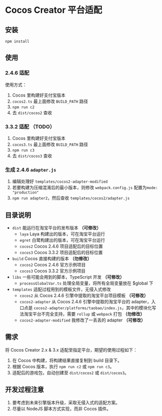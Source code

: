 # Cocos Creator 平台适配

## 安装

```
npm install
```

## 使用

### 2.4.6 适配
使用方式：

1. Cocos 里构建好支付宝版本
2. `cocos2.ts` 最上面修改 `BUILD_PATH` 路径
3. `npm run c2`
4. 去 `dist/cocos2` 查收

### 3.3.2 适配 （TODO）
1. Cocos 里构建好支付宝版本
2. `cocos3.ts` 最上面修改 `BUILD_PATH` 路径
3. `npm run c3`
4. 去 `dist/cocos3` 查收

### 生成 2.4.6 `adapter.js`
1. 编辑处理好 `templates/cocos2-adapter-modified`
2. 若要构建为压缩混淆后的最小版本，则修改 `webpack.config.js` 配置为`mode: "production"`
3. `npm run adapter2`，然后查收 `templates/cocos2/adapter.js`

## 目录说明

- `dist` 能运行在淘宝平台的发布版本 **（可修改）**
    -  `laya` Laya 构建出的版本，可在淘宝平台运行
    - `egret` 白鹭构建出的版本，可在淘宝平台运行
    - `cocos2` Cocos 2.4.6 项目适配后的目标位置
    - `cocos3` Cocos 3.3.2 项目适配后的目标位置
- `build` Cocos 直接构建的版本 **（勿修改）**
    - `cocos2` Cocos 2.4.6 官方示例项目
    - `cocos3` Cocos 3.3.2 官方示例项目
- `libs` 一些可能会用到的脚本，TypeScript 开发 **（可修改）**
    - `processGlobalVar.ts` 处理全局变量，将所有全局变量放在 $global 下
- `templates` 适配过程用到的模板文件，无侵入式修改
    - `cocos2` 从 Cocos 2.4.6 引擎中提取的淘宝平台项目模板 **（可修改）**
    - `cocos2-adapter` 从 Cocos 2.4.6 引擎中提取的淘宝平台的 adapter，入口点是 `cocos2-adapter/platforms/taobao/index.js`，其中的模块化写法淘宝平台不完全支持，需要 `rollup` 或 `webpack` 打包 **（勿修改）**
    - `cocos2-adapter-modified` 我修改了一丢丢的 adapter **（可修改）**

## 需求

将 Cocos Creator 2.x & 3.x 适配至指定平台，期望的使用过程如下：

1. 在 Cocos 中构建，将构建结果直接复制到 build 目录下。
2. 根据 Cocos 版本，执行 `npm run c2` 或 `npm run c3`。
3. 适配后的游戏包，自动创建至 `dist/cocos2` 或 `dist/cocos3`。

## 开发过程注意

1. 要考虑到未来引擎版本升级，采取无侵入式的适配方案。
2. 尽量以 NodeJS 脚本方式实现，而非 Cocos 插件。